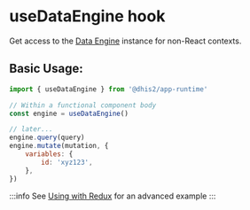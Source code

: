 # useDataEngine hook

Get access to the [Data Engine](../advanced/DataEngine.md) instance for non-React contexts.

## Basic Usage:

```jsx
import { useDataEngine } from '@dhis2/app-runtime'

// Within a functional component body
const engine = useDataEngine()

// later...
engine.query(query)
engine.mutate(mutation, {
    variables: {
        id: 'xyz123',
    },
})
```

:::info
See [Using with Redux](../advanced/redux.md) for an advanced example
:::